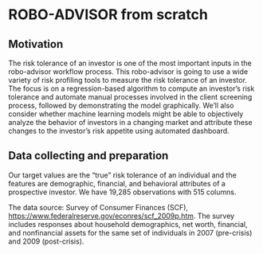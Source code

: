 # ROBO-ADVISOR from scratch


## Motivation
 
The risk tolerance of an investor is one of the most important inputs in the robo-advisor workflow process. This robo-advisor is going to use a wide variety of risk profiling tools to measure the risk tolerance of an investor. The focus is on a regression-based algorithm to compute an investor’s risk tolerance and automate manual processes involved in the client screening process, followed by demonstrating the model graphically. We’ll also consider whether machine learning models might be able to objectively analyze the behavior of investors in a changing market and attribute these changes to the investor’s risk appetite using automated dashboard.


## Data collecting and preparation 

Our target values are the “true” risk tolerance of an individual and the features are demographic, financial, and behavioral attributes of a prospective investor. We have 19,285 observations with 515 columns.

The data source: Survey of Consumer Finances (SCF), https://www.federalreserve.gov/econres/scf_2009p.htm. The survey includes responses about household demographics, net worth, financial, and nonfinancial assets for the same set of individuals in 2007 (pre-crisis) and 2009 (post-crisis). 
